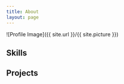 ```yaml
---
title: About
layout: page
---
```

![Profile Image]({{ site.url }}/{{ site.picture }})

<h2>Skills</h2>

<ul class="skill-list">
</ul>

<h2>Projects</h2>

<ul>

</ul>

